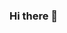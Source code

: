 ### Hi there 👋

<!--
**evangelinemills/evangelinemills** is a ✨ _special_ ✨ repository because its `README.md` (this file) appears on your GitHub profile.

Here are some ideas to get you started:

- 🔭 I’m currently working on ... My first portfolio project!
- 🌱 I’m currently learning ... HTML & CSS
- 💬 Ask me about ... Anything!
- 📫 How to reach me: ... LinkedIn
-->
